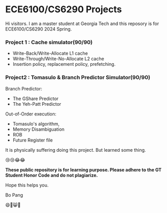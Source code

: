 # ECE6100/CS6290 Projects

Hi visitors. I am a master student at Georgia Tech and this reposory is for ECE6100/CS6290 2024 Spring.

### Project 1 : Cache simulator(90/90)

* Write-Back/Write-Allocate L1 cache
* Write-Through/Write-No-Allocate L2 cache
* Insertion policy, replacement policy, prefetching.

### Project2 : Tomasulo & Branch Predictor Simulator(90/90)

Branch Predictor:

* The GShare Predictor
* The Yeh-Patt Predictor

Out-of-Order execution:

* Tomasulo's algorithm, 
* Memory Disambiguation
* ROB
* Future Register file

It is physically suffering doing this project. But learned some thing.

:cry::cry::joy::joy:

**These public repository is for learning purpose. Please adhere to the GT Student Honor Code and do not plagiarize.**

Hope this helps you.

Bo Pang

:smile::birthday::smile_cat::book:

